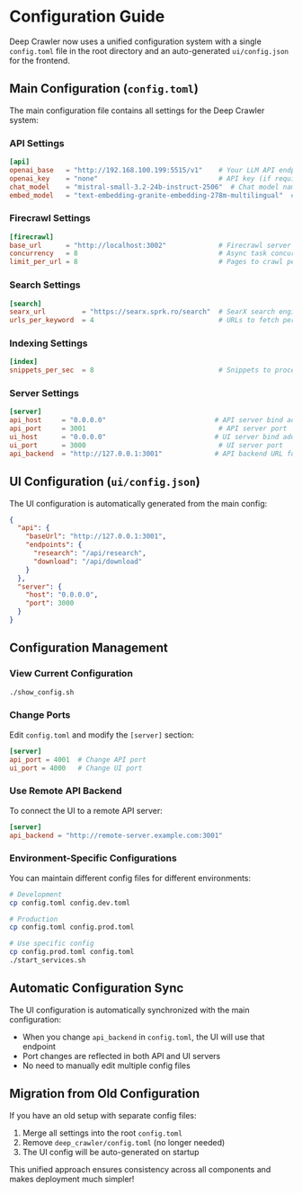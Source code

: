 # Configuration Guide

Deep Crawler now uses a unified configuration system with a single `config.toml` file in the root directory and an auto-generated `ui/config.json` for the frontend.

## Main Configuration (`config.toml`)

The main configuration file contains all settings for the Deep Crawler system:

### API Settings
```toml
[api]
openai_base   = "http://192.168.100.199:5515/v1"    # Your LLM API endpoint
openai_key    = "none"                              # API key (if required)
chat_model    = "mistral-small-3.2-24b-instruct-2506"  # Chat model name
embed_model   = "text-embedding-granite-embedding-278m-multilingual"  # Embedding model
```

### Firecrawl Settings
```toml
[firecrawl]
base_url      = "http://localhost:3002"             # Firecrawl server URL
concurrency   = 8                                   # Async task concurrency
limit_per_url = 8                                   # Pages to crawl per seed URL
```

### Search Settings
```toml
[search]
searx_url         = "https://searx.sprk.ro/search"  # SearX search engine URL
urls_per_keyword  = 4                               # URLs to fetch per keyword
```

### Indexing Settings
```toml
[index]
snippets_per_sec  = 8                               # Snippets to process per section
```

### Server Settings
```toml
[server]
api_host     = "0.0.0.0"                           # API server bind address
api_port     = 3001                                 # API server port
ui_host      = "0.0.0.0"                           # UI server bind address  
ui_port      = 3000                                 # UI server port
api_backend  = "http://127.0.0.1:3001"             # API backend URL for UI
```

## UI Configuration (`ui/config.json`)

The UI configuration is automatically generated from the main config:

```json
{
  "api": {
    "baseUrl": "http://127.0.0.1:3001",
    "endpoints": {
      "research": "/api/research",
      "download": "/api/download"
    }
  },
  "server": {
    "host": "0.0.0.0",
    "port": 3000
  }
}
```

## Configuration Management

### View Current Configuration
```bash
./show_config.sh
```

### Change Ports
Edit `config.toml` and modify the `[server]` section:
```toml
[server]
api_port = 4001  # Change API port
ui_port = 4000   # Change UI port
```

### Use Remote API Backend
To connect the UI to a remote API server:
```toml
[server]
api_backend = "http://remote-server.example.com:3001"
```

### Environment-Specific Configurations

You can maintain different config files for different environments:

```bash
# Development
cp config.toml config.dev.toml

# Production  
cp config.toml config.prod.toml

# Use specific config
cp config.prod.toml config.toml
./start_services.sh
```

## Automatic Configuration Sync

The UI configuration is automatically synchronized with the main configuration:
- When you change `api_backend` in `config.toml`, the UI will use that endpoint
- Port changes are reflected in both API and UI servers
- No need to manually edit multiple config files

## Migration from Old Configuration

If you have an old setup with separate config files:
1. Merge all settings into the root `config.toml`
2. Remove `deep_crawler/config.toml` (no longer needed)
3. The UI config will be auto-generated on startup

This unified approach ensures consistency across all components and makes deployment much simpler!
